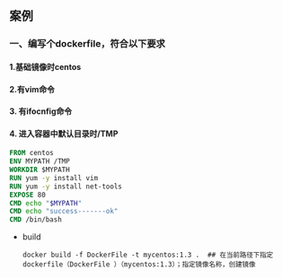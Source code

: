 ## 案例

### 一、编写个dockerfile，符合以下要求

#### 1.基础镜像时centos 

#### 2.有vim命令

#### 3. 有ifocnfig命令

#### 4. 进入容器中默认目录时/TMP

```dockerfile
FROM centos
ENV MYPATH /TMP
WORKDIR $MYPATH
RUN yum -y install vim
RUN yum -y install net-tools
EXPOSE 80
CMD echo "$MYPATH"
CMD echo "success-------ok"
CMD /bin/bash

```

- build 

  ```shell
  docker build -f DockerFile -t mycentos:1.3 .  ## 在当前路径下指定dockerfile（DockerFile ）（mycentos:1.3）；指定镜像名称，创建镜像
  ```

  ​

